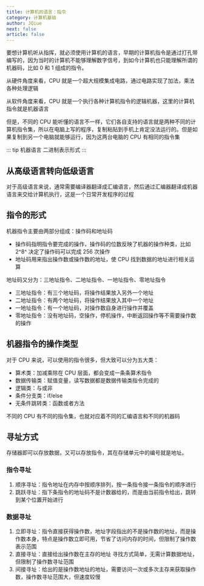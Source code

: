 ```yaml
---
title: 计算机的语言：指令
category: 计算机基础
author: JQiue
next: false
article: false
---
```


要想计算机听从指挥，就必须使用计算机的语言，早期的计算机指令是通过打孔带编写的，因为当时的计算机不能够理解数字信号，到如今计算机也只能理解所谓的机器码，比如 0 和 1 组成的指令。

从硬件角度来看，CPU 就是一个超大规模集成电路，通过电路实现了加法，乘法各种处理逻辑

从软件角度来看，CPU 就是一个执行各种计算机指令的逻辑机器，这里的计算机指令就是机器语言

但是，不同的 CPU 能听懂的语言不一样，它们各自支持的语言就是两种不同的计算机指令集，所以在电脑上写的程序，复制粘贴到手机上肯定没法运行的。但是如果复制到另一个电脑就能够运行，因为这两台电脑的 CPU 有相同的指令集

::: tip 机器语言
二进制表示形式
:::

## 从高级语言转向低级语言

对于高级语言来说，通常需要编译器翻译成汇编语言，然后通过汇编器翻译成机器语言来交给计算机执行，这是一个日常开发程序的过程

## 指令的形式

机器指令主要由两部分组成：操作码和地址码

+ 操作码指明指令要完成的操作，操作码的位数反映了机器的操作种类，比如 2^8^ 决定了操作码可以完成 256 次操作
+ 地址码用来指出操作数或操作数的地址，使 CPU 找到数据的地址进行相关运算

地址码又分为：三地址指令、二地址指令、一地址指令、零地址指令

+ 三地址指令：有三个地址码，将操作结果放入另外一个地址
+ 二地址指令：有两个地址码，将操作结果放入其中一个地址
+ 一地址指令：有一个地址码，对操作数自身进行操作并覆盖
+ 零地址指令：没有地址码，空操作，停机操作，中断返回操作等不需要操作数的操作

## 机器指令的操作类型

对于 CPU 来说，可以使用的指令很多，但大致可以分为五大类：

+ 算术类：加减乘除在 CPU 层面，都会变成一条条算术指令
+ 数据传输类：赋值变量，读写数据都是数据传输类指令完成的
+ 逻辑类：与或非
+ 条件分支类：if/else
+ 无条件跳转类：函数或者方法

不同的 CPU 有不同的指令集，也就对应着不同的汇编语言和不同的机器码

## 寻址方式

存储器即可以存放数据，又可以存放指令，其在存储单元中的编号就是地址。

### 指令寻址

1. 顺序寻址：指令地址在内存中按顺序排列，按一条指令接一条指令的顺序进行
2. 跳跃寻址：指下条指令的地址码不是计数器给的，而是由当前指令给出，跳转到某个位置开始进行

### 数据寻址

1. 立即寻址：指令直接获得操作数，地址字段指出的不是操作数的地址，而是操作数本身，特点是操作数立即可用，节省了访问内存的时间，但限制了操作数表示范围
2. 直接寻址：直接给出操作数在主存的地址 寻找方式简单，无需计算数据地址，但限制了操作数寻址范围
3. 间接寻址：给出的是操作数地址的地址，需要访问一次或多次主存来获取操作数，操作数寻址范围大，但速度较慢
